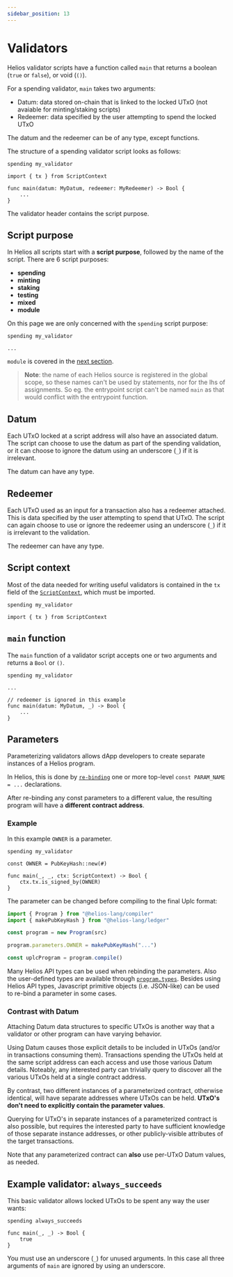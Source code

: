 ```yaml
---
sidebar_position: 13
---
```


# Validators

Helios validator scripts have a function called `main` that returns a boolean (`true`  or `false`), or void (`()`).

For a spending validator, `main` takes two arguments:

- Datum: data stored on-chain that is linked to the locked UTxO (not avaiable for minting/staking scripts)
- Redeemer: data specified by the user attempting to spend the locked UTxO

The datum and the redeemer can be of any type, except functions.

The structure of a spending validator script looks as follows:

```helios
spending my_validator

import { tx } from ScriptContext

func main(datum: MyDatum, redeemer: MyRedeemer) -> Bool {
    ...                  
}
```

The validator header contains the script purpose.

## Script purpose

In Helios all scripts start with a  **script purpose**, followed by the name of the script. There are 6 script purposes:
  - **spending**
  - **minting**
  - **staking**
  - **testing**
  - **mixed**
  - **module**

On this page we are only concerned with the `spending` script purpose:

```helios
spending my_validator

...
```

`module` is covered in the [next section](./modules.md).

> **Note**: the name of each Helios source is registered in the global scope, so these names can't be used by statements, nor for the lhs of assignments. So eg. the entrypoint script can't be named `main` as that would conflict with the entrypoint function.

## Datum

Each UTxO locked at a script address will also have an associated datum. The script can choose to use the datum as part of the spending validation, or it can choose to ignore the datum using an underscore (`_`) if it is irrelevant.

The datum can have any type.

## Redeemer

Each UTxO used as an input for a transaction also has a redeemer attached. This is data specified by the user attempting to spend that UTxO. The script can again choose to use or ignore the redeemer using an underscore (`_`) if it is irrelevant to the validation.

The redeemer can have any type.

## Script context

Most of the data needed for writing useful validators is contained in the `tx` field of the [`ScriptContext`](./builtins/scriptcontext.md), which must be imported.

```helios
spending my_validator

import { tx } from ScriptContext
```

## `main` function

The `main` function of a validator script accepts one or two arguments and returns a `Bool` or `()`.

```helios
spending my_validator

...

// redeemer is ignored in this example
func main(datum: MyDatum, _) -> Bool {
    ...
}
```

## Parameters

Parameterizing validators allows dApp developers to create separate instances of a Helios program.  

In Helios, this is done by [`re-binding`](../sdk/compiler/Program.md#parameters-1) one or more top-level `const PARAM_NAME = ...` declarations.  

After re-binding any const parameters to a different value, the resulting program will have a **different contract address**.

### Example

In this example `OWNER` is a parameter.

```helios
spending my_validator

const OWNER = PubKeyHash::new(#)

func main(_, _, ctx: ScriptContext) -> Bool {
    ctx.tx.is_signed_by(OWNER)
}
```

The parameter can be changed before compiling to the final Uplc format:

```ts
import { Program } from "@helios-lang/compiler"
import { makePubKeyHash } from "@helios-lang/ledger"

const program = new Program(src)

program.parameters.OWNER = makePubKeyHash("...")

const uplcProgram = program.compile()
```

Many Helios API types can be used when rebinding the parameters. Also the user-defined types are available through [`program.types`](../sdk/compiler/Program.md#types). Besides using Helios API types, Javascript primitive objects (i.e. JSON-like) can be used to re-bind a parameter in some cases.

### Contrast with Datum

Attaching Datum data structures to specific UTxOs is another way that a validator or other program can have varying behavior.  

Using Datum causes those explicit details to be included in UTxOs (and/or in transactions consuming them). Transactions spending the UTxOs held at the same script address can each access and use those various Datum details. Noteably, any interested party can trivially query to discover all the various UTxOs held at a single contract address.

By contrast, two different instances of a parameterized contract, otherwise identical, will have separate addresses where UTxOs can be held.  **UTxO's don't need to explicitly contain the parameter values**.  

Querying for UTxO's in separate instances of a parameterized contract is also possible, but requires the interested party to have sufficient knowledge of those separate instance addresses, or other publicly-visible attributes of the target transactions.

Note that any parameterized contract can **also** use per-UTxO Datum values, as needed.


## Example validator: `always_succeeds`

This basic validator allows locked UTxOs to be spent any way the user wants:

```helios
spending always_succeeds

func main(_, _) -> Bool {
    true
}
```

You must use an underscore (`_`) for unused arguments. In this case all three arguments of `main` are ignored by using an underscore.